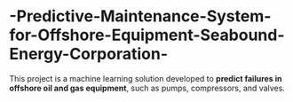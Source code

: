 # -Predictive-Maintenance-System-for-Offshore-Equipment-Seabound-Energy-Corporation-
This project is a machine learning solution developed to **predict failures in offshore oil and gas equipment**, such as pumps, compressors, and valves. 
